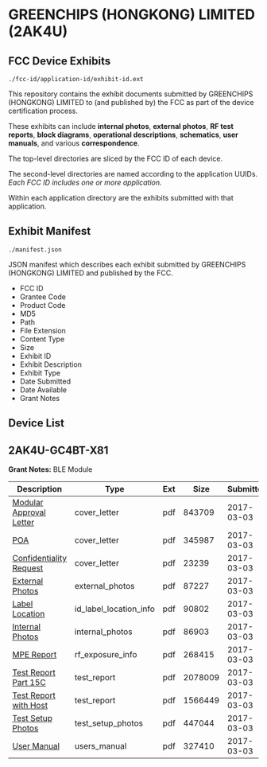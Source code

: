 # GREENCHIPS (HONGKONG) LIMITED (2AK4U)
## FCC Device Exhibits

```
./fcc-id/application-id/exhibit-id.ext
```

This repository contains the exhibit documents submitted by GREENCHIPS (HONGKONG) LIMITED to (and published by) the FCC as part of the device certification process.

These exhibits can include **internal photos**, **external photos**, **RF test reports**, **block diagrams**, **operational descriptions**, **schematics**, **user manuals**, and various **correspondence**.

The top-level directories are sliced by the FCC ID of each device.

The second-level directories are named according to the application UUIDs. *Each FCC ID includes one or more application.*

Within each application directory are the exhibits submitted with that application. 

## Exhibit Manifest

```
./manifest.json
```

JSON manifest which describes each exhibit submitted by GREENCHIPS (HONGKONG) LIMITED and published by the FCC.

- FCC ID
- Grantee Code
- Product Code
- MD5
- Path
- File Extension
- Content Type
- Size
- Exhibit ID
- Exhibit Description
- Exhibit Type
- Date Submitted
- Date Available
- Grant Notes

## Device List
## 2AK4U-GC4BT-X81
**Grant Notes:** BLE Module

| Description | Type | Ext | Size | Submitted | Available |
| ----------- | ---- | --- | ---- | --------- | --------- |
| [Modular Approval Letter](2AK4U-GC4BT-X81/817f0903027812a7fd0b5215bb0fe75c/3303991.pdf) | cover_letter | pdf | 843709 | 2017-03-03 | 2017-03-03 |
| [POA](2AK4U-GC4BT-X81/817f0903027812a7fd0b5215bb0fe75c/3303992.pdf) | cover_letter | pdf | 345987 | 2017-03-03 | 2017-03-03 |
| [Confidentiality Request](2AK4U-GC4BT-X81/817f0903027812a7fd0b5215bb0fe75c/3303993.pdf) | cover_letter | pdf | 23239 | 2017-03-03 | 2017-03-03 |
| [External Photos](2AK4U-GC4BT-X81/817f0903027812a7fd0b5215bb0fe75c/3303988.pdf) | external_photos | pdf | 87227 | 2017-03-03 | 2017-03-03 |
| [Label Location](2AK4U-GC4BT-X81/817f0903027812a7fd0b5215bb0fe75c/3303990.pdf) | id_label_location_info | pdf | 90802 | 2017-03-03 | 2017-03-03 |
| [Internal Photos](2AK4U-GC4BT-X81/817f0903027812a7fd0b5215bb0fe75c/3303989.pdf) | internal_photos | pdf | 86903 | 2017-03-03 | 2017-03-03 |
| [MPE Report](2AK4U-GC4BT-X81/817f0903027812a7fd0b5215bb0fe75c/3303996.pdf) | rf_exposure_info | pdf | 268415 | 2017-03-03 | 2017-03-03 |
| [Test Report Part 15C](2AK4U-GC4BT-X81/817f0903027812a7fd0b5215bb0fe75c/3304010.pdf) | test_report | pdf | 2078009 | 2017-03-03 | 2017-03-03 |
| [Test Report with Host](2AK4U-GC4BT-X81/817f0903027812a7fd0b5215bb0fe75c/3304011.pdf) | test_report | pdf | 1566449 | 2017-03-03 | 2017-03-03 |
| [Test Setup Photos](2AK4U-GC4BT-X81/817f0903027812a7fd0b5215bb0fe75c/3303994.pdf) | test_setup_photos | pdf | 447044 | 2017-03-03 | 2017-03-03 |
| [User Manual](2AK4U-GC4BT-X81/817f0903027812a7fd0b5215bb0fe75c/3303995.pdf) | users_manual | pdf | 327410 | 2017-03-03 | 2017-03-03 |
